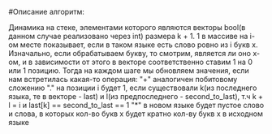 #Описание алгоритм:

Динамика на стеке, элементами которого являются векторы bool(в данном случае реализовано через int) размера k + 1. 1 в массиве на i-ом месте показывает, если в таком языке есть слово ровно из i букв x. 
Изначально, если обрабатываем букву, то смотрим, является ли оно x-ом, и в зависимости от этого в векторе соответственно ставим 1 на 0 или 1 позицию.
Тогда на каждом шаге мы обновляем значения, если нам встретилась какая-то операция:
"+" аналогичен побитовому сложению
"." на позиции i будет 1, если существовали k(из последнего языка, те в векторе - last) и l(из предпоследнего - second_to_last), т.ч k + l = i и last[k] == second_to_last == 1
"*" в новом языке будет пустое слово и слова, в которых кол-во букв x будет кратно кол-ву букв x в исходном языке
